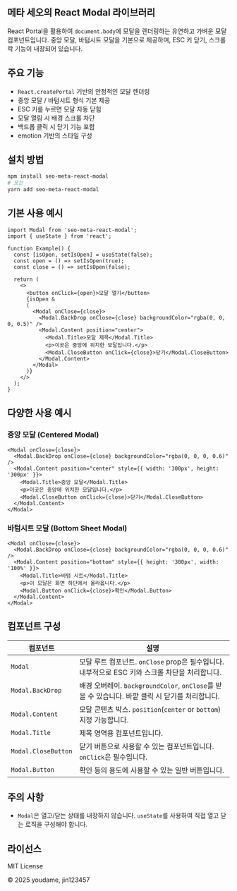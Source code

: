 ## 메타 세오의 React Modal 라이브러리

React Portal을 활용하여 `document.body`에 모달을 렌더링하는 유연하고 가벼운 모달 컴포넌트입니다.
중앙 모달, 바텀시트 모달을 기본으로 제공하며, ESC 키 닫기, 스크롤 락 기능이 내장되어 있습니다.

## 주요 기능

- `React.createPortal` 기반의 안정적인 모달 렌더링
- 중앙 모달 / 바텀시트 형식 기본 제공
- ESC 키를 누르면 모달 자동 닫힘
- 모달 열림 시 배경 스크롤 차단
- 백드롭 클릭 시 닫기 기능 포함
- emotion 기반의 스타일 구성

## 설치 방법

```bash
npm install seo-meta-react-modal
# 또는
yarn add seo-meta-react-modal
```

## 기본 사용 예시

```tsx
import Modal from 'seo-meta-react-modal';
import { useState } from 'react';

function Example() {
  const [isOpen, setIsOpen] = useState(false);
  const open = () => setIsOpen(true);
  const close = () => setIsOpen(false);

  return (
    <>
      <button onClick={open}>모달 열기</button>
      {isOpen &
      (
        <Modal onClose={close}>
          <Modal.BackDrop onClose={close} backgroundColor="rgba(0, 0, 0, 0.5)" />
          <Modal.Content position="center">
            <Modal.Title>모달 제목</Modal.Title>
            <p>이곳은 중앙에 위치한 모달입니다.</p>
            <Modal.CloseButton onClick={close}>닫기</Modal.CloseButton>
          </Modal.Content>
        </Modal>
      )}
    </>
  );
}
```

## 다양한 사용 예시

### 중앙 모달 (Centered Modal)

```tsx
<Modal onClose={close}>
  <Modal.BackDrop onClose={close} backgroundColor="rgba(0, 0, 0, 0.6)" />
  <Modal.Content position="center" style={{ width: '300px', height: '300px' }}>
    <Modal.Title>중앙 모달</Modal.Title>
    <p>이곳은 중앙에 위치한 모달입니다.</p>
    <Modal.CloseButton onClick={close}>닫기</Modal.CloseButton>
  </Modal.Content>
</Modal>
```

### 바텀시트 모달 (Bottom Sheet Modal)

```tsx
<Modal onClose={close}>
  <Modal.BackDrop onClose={close} backgroundColor="rgba(0, 0, 0, 0.6)" />
  <Modal.Content position="bottom" style={{ height: '300px', width: '100%' }}>
    <Modal.Title>바텀 시트</Modal.Title>
    <p>이 모달은 화면 하단에서 올라옵니다.</p>
    <Modal.Button onClick={close}>확인</Modal.Button>
  </Modal.Content>
</Modal>
```

## 컴포넌트 구성

| 컴포넌트            | 설명                                                                                            |
| ------------------- | ----------------------------------------------------------------------------------------------- |
| `Modal`             | 모달 루트 컴포넌트. `onClose` prop은 필수입니다. 내부적으로 ESC 키와 스크롤 차단을 처리합니다.  |
| `Modal.BackDrop`    | 배경 오버레이. `backgroundColor`, `onClose`를 받을 수 있습니다. 바깥 클릭 시 닫기를 처리합니다. |
| `Modal.Content`     | 모달 콘텐츠 박스. `position`(`center` or `bottom`) 지정 가능합니다.                             |
| `Modal.Title`       | 제목 영역용 컴포넌트입니다.                                                                     |
| `Modal.CloseButton` | 닫기 버튼으로 사용할 수 있는 컴포넌트입니다. `onClick`은 필수입니다.                            |
| `Modal.Button`      | 확인 등의 용도에 사용할 수 있는 일반 버튼입니다.                                                |

## 주의 사항

- `Modal`은 열고/닫는 상태를 내장하지 않습니다. `useState`를 사용하여 직접 열고 닫는 로직을 구성해야 합니다.

## 라이선스

MIT License

© 2025 youdame, jin123457
